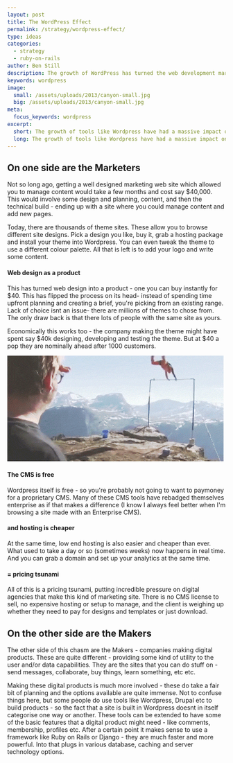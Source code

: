 ```yaml
---
layout: post
title: The WordPress Effect
permalink: /strategy/wordpress-effect/
type: ideas
categories:
  - strategy
  - ruby-on-rails
author: Ben Still
description: The growth of WordPress has turned the web development market on its head. But does this apply to all web development?
keywords: wordpress
image:
  small: /assets/uploads/2013/canyon-small.jpg
  big: /assets/uploads/2013/canyon-small.jpg
meta:
  focus_keywords: wordpress
excerpt:
  short: The growth of tools like Wordpress have had a massive impact on the web development market. It's created two very distinct areas with a huge gap between.
  long: The growth of tools like Wordpress have had a massive impact on the web development market. It's created two very distinct areas with a huge gap between. One side are marketing sites. These have become very easy to make, and can be set up now in hours rather than months. On the other side are the "digital products" - sites which provide some form of utility and/or data. With these the options and possibilities are endless, and if anything complexity and effort to create \*\*has actually increased.
---
```


## On one side are the Marketers

Not so long ago, getting a well designed marketing web site which allowed you to manage content would take a few months and cost say $40,000. This would involve some design and planning, content, and then the technical build - ending up with a site where you could manage content and add new pages.

Today, there are thousands of theme sites. These allow you to browse different site designs. Pick a design you like, buy it, grab a hosting package and install your theme into Wordpress. You can even tweak the theme to use a different colour palette. All that is left is to add your logo and write some content.

#### Web design as a product

This has turned web design into a product - one you can buy instantly for $40. This has flipped the process on its head- instead of spending time upfront planning and creating a brief, you're picking from an existing range. Lack of choice isnt an issue- there are millions of themes to chose from. The only draw back is that there lots of people with the same site as yours.

Economically this works too - the company making the theme might have spent say $40k designing, developing and testing the theme. But at $40 a pop they are nominally ahead after 1000 customers.

![flip](/assets/uploads/2013/flip.gif)

#### The CMS is free

Wordpress itself is free - so you're probably not going to want to paymoney for a proprietary CMS. Many of these CMS tools have rebadged themselves enterprise as if that makes a difference (I know I always feel better when I'm browsing a site made with an Enterprise CMS).

#### and hosting is cheaper

At the same time, low end hosting is also easier and cheaper than ever. What used to take a day or so (sometimes weeks) now happens in real time. And you can grab a domain and set up your analytics at the same time.

#### = pricing tsunami

All of this is a pricing tsunami, putting incredible pressure on digital agencies that make this kind of marketing site. There is no CMS license to sell, no expensive hosting or setup to manage, and the client is weighing up whether they need to pay for designs and templates or just download.

## On the other side are the Makers

The other side of this chasm are the Makers - companies making digital products. These are quite different - providing some kind of utility to the user and/or data capabilities. They are the sites that you can do stuff on - send messages, collaborate, buy things, learn something, etc etc.

Making these digital products is much more involved - these do take a fair bit of planning and the options available are quite immense. Not to confuse things here, but some people do use tools like Wordpress, Drupal etc to build products - so the fact that a site is built in Wordpress doesnt in itself categorise one way or another. These tools can be extended to have some of the basic features that a digital product might need - like comments, membership, profiles etc. After a certain point it makes sense to use a framework like Ruby on Rails or Django - they are much faster and more powerful. Into that plugs in various database, caching and server technology options.
